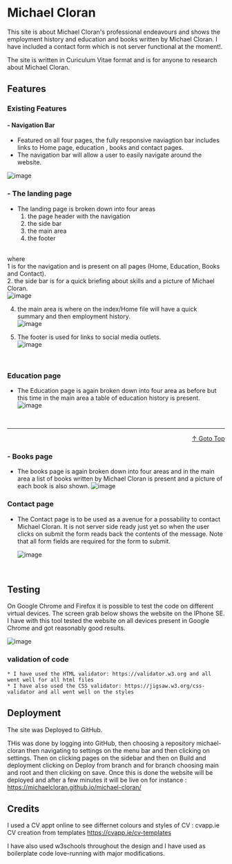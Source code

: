 <a name="top"></a>

# Michael Cloran

This site is about Michael Cloran's professional endeavours and 
shows the employment history and education and books written by Michael Cloran.
I have included a contact form which is not server functional at the moment!.

The site is written in Curiculum Vitae format and is for anyone to research about
Michael Cloran.

## Features
### Existing Features
#### - Navigation Bar

* Featured on all four pages, the fully responsive naviagtion bar includes links to Home page, education , books and contact pages.
* The navigation bar will allow a user to easily navigate around the website.

![image](https://github.com/michaelcloran/michael-cloran/assets/107754541/aad45245-bc4c-483b-b0f5-bf7040e34e46)

### - The landing page

 - The landing page is broken down into four areas
   1. the page header with the navigation
   2. the side bar
   3. the main area
   4. the footer
   <br>
where <br>
   1 is for the navigation and is present on all pages (Home, Education, Books and Contact). <br>
   2. the side bar is for a quick briefing about skills and a picture of Michael Cloran.<br>
   ![image](https://github.com/michaelcloran/michael-cloran/assets/107754541/6df2293b-addf-46e2-8af2-1b505f259147)
<br>

   4. the main area is where on the index/Home file will have a quick summary and then employment history.<br>
      ![image](https://github.com/michaelcloran/michael-cloran/assets/107754541/dc189cc6-7fd4-47f5-b3dc-ba578c19a9f2)
      <br>

   6. The footer is used for links to social media outlets.<br>
   ![image](https://github.com/michaelcloran/michael-cloran/assets/107754541/b2a8263e-6da8-4628-bb8e-21f5f3303fc5)
<br>


### Education page

- The Education page is again broken down into four area as before but this time in the main area a table of education history
 is present.
![image](https://github.com/michaelcloran/michael-cloran/assets/107754541/e0224714-658c-492a-96d2-8410d494cf9c)
<br>
<hr>
<p align="right"><a class="top-link hide" href="#top" >↑ Goto Top</a></p>

### - Books page

- The books page is again broken down into four areas and in the main area a list of books written by Michael Cloran
  is present and a picture of each book is also shown.
  ![image](https://github.com/michaelcloran/michael-cloran/assets/107754541/5ca0e838-db18-44d9-ba72-229bfed3bf52)
  <br>

  
 ### Contact page

  - The Contact page is to be used as a avenue for a possability to contact Michael Cloran. It is not server side ready just yet
    so when the user clicks on submit the form reads back the contents of the message. Note that all form fields are required
    for the form to submit.

    ![image](https://github.com/michaelcloran/michael-cloran/assets/107754541/82c6f7f4-6cb3-4fcb-905a-7371f09b4cd9)
    

    <br>

## Testing
On Google Chrome and Firefox it is possible to test the code on different virtual devices. The screen grab below
shows the website on the IPhone SE. I have with this tool tested the website on all devices present in Google Chrome
and got reasonably good results.<br>
    
![image](https://github.com/michaelcloran/michael-cloran/assets/107754541/b7823705-4ccd-4ee5-8305-f1cca37851f1)
    <br>

### validation of code
    * I have used the HTML validator: https://validator.w3.org and all went well for all html files
    * I have also used the CSS validator: https://jigsaw.w3.org/css-validator and all went well on the styles

## Deployment
The site was Deployed to GitHub.

THis was done by logging into GitHub, then choosing a repository michael-cloran then navigating to settings on the menu
bar and then clicking on settings. Then on clicking pages on the sidebar and then on Build and deployment clicking on 
Deploy from branch and for branch choosing main and root and then clicking on save. Once this is done the website will be deployed
and after a few minutes it will be live on for instance : https://michaelcloran.github.io/michael-cloran/

## Credits

I used a CV appt online to see differnet colours and styles of CV : cvapp.ie CV creation from templates https://cvapp.ie/cv-templates

I have also used w3schools throughout the design and I have used as boilerplate code love-running with major modifications.


   







